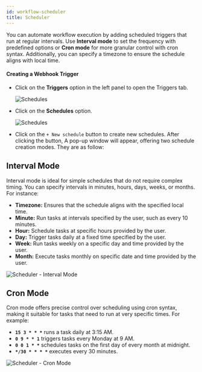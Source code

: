 ```yaml
---
id: workflow-scheduler
title: Scheduler
---
```


You can automate workflow execution by adding scheduled triggers that run at regular intervals. Use **Interval mode** to set the frequency with predefined options or **Cron mode** for more granular control with cron syntax. Additionally, you can specify a timezone to ensure the schedule aligns with local time. 

#### Creating a Webhook Trigger
- Click on the **Triggers** option in the left panel to open the Triggers tab.

  <div style={{textAlign: 'center'}}>
    <img style={{ border:'0', marginBottom:'15px', borderRadius:'5px', boxShadow: '0px 1px 3px rgba(0, 0, 0, 0.2)' }} className="screenshot-full" src="/img/workflows/scheduler/triggerbutton-v2.png" alt="Schedules" />
  </div>

- Click on the **Schedules** option.

  <div style={{textAlign: 'center'}}>
    <img style={{ border:'0', marginBottom:'15px', borderRadius:'5px', boxShadow: '0px 1px 3px rgba(0, 0, 0, 0.2)' }} className="screenshot-full" src="/img/workflows/scheduler/schedule.png" alt="Schedules" />
  </div>

- Click on the `+ New schedule` button to create new schedules. After clicking the button, A pop-up window will appear, offering two schedule creation modes. They are as follow:

## Interval Mode

Interval mode is ideal for simple schedules that do not require complex timing. You can specify intervals in minutes, hours, days, weeks, or months. For instance:

- **Timezone:** Ensures that the schedule aligns with the specified local time.
- **Minute:** Run tasks at intervals specified by the user, such as every 10 minutes.
- **Hour:** Schedule tasks at specific hours provided by the user.
- **Day:** Trigger tasks daily at a fixed time specified by the user.
- **Week:** Run tasks weekly on a specific day and time provided by the user.
- **Month:** Execute tasks monthly on specific date and time provided by the user.

<div style={{textAlign: 'center', paddingBottom: '15px'}}>
    <img className="screenshot-full" src="/img/workflows/scheduler/interval-mode.png" alt="Scheduler - Interval Mode" />
</div>

## Cron Mode

Cron mode offers precise control over scheduling using cron syntax, making it suitable for tasks that need to run at very specific times. For example:

- **`15 3 * * *`** runs a task daily at 3:15 AM.
- **`0 9 * * 1`** triggers tasks every Monday at 9 AM.
- **`0 0 1 * *`** schedules tasks on the first day of every month at midnight.
- **`*/30 * * * *`** executes every 30 minutes.

<div style={{textAlign: 'center', paddingBottom: '15px'}}>
    <img className="screenshot-full" src="/img/workflows/scheduler/cron-job-v2.png" alt="Scheduler - Cron Mode" />
</div>